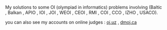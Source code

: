 My solutions to some OI (olympiad in informatics) problems involving (Baltic , Balkan , APIO , IOI , JOI , WEOI , CEOI , RMI , COI , CCO , IZHO , USACO).

you can also see my accounts on online judges : 
[oj.uz](https://oj.uz/profile/amine_aroua) , [dmoj.ca](https://dmoj.ca/user/amine_aroua)
